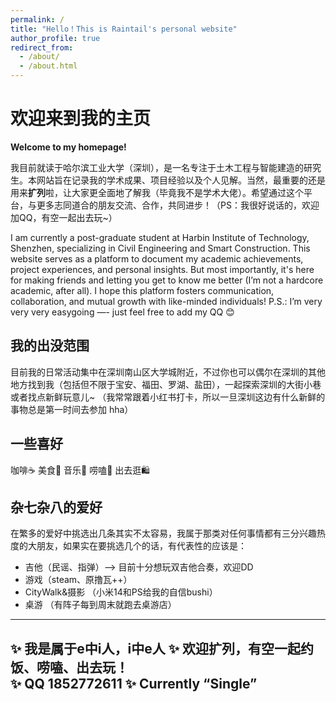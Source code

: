 ```yaml
---
permalink: /
title: "Hello！This is Raintail's personal website"
author_profile: true
redirect_from: 
  - /about/
  - /about.html
---
```


# 欢迎来到我的主页
**Welcome to my homepage!**

我目前就读于哈尔滨工业大学（深圳），是一名专注于土木工程与智能建造的研究生。本网站旨在记录我的学术成果、项目经验以及个人见解。当然，最重要的还是用来**扩列**啦，让大家更全面地了解我（毕竟我不是学术大佬）。希望通过这个平台，与更多志同道合的朋友交流、合作，共同进步！（PS：我很好说话的，欢迎加QQ，有空一起出去玩~）

I am currently a post-graduate student at Harbin Institute of Technology, Shenzhen, specializing in Civil Engineering and Smart Construction. This website serves as a platform to document my academic achievements, project experiences, and personal insights. But most importantly, it's here for making friends and letting you get to know me better (I’m not a hardcore academic, after all). I hope this platform fosters communication, collaboration, and mutual growth with like-minded individuals! 
P.S.: I’m very very very easygoing —- just feel free to add my QQ 😊

## 我的出没范围

目前我的日常活动集中在深圳南山区大学城附近，不过你也可以偶尔在深圳的其他地方找到我（包括但不限于宝安、福田、罗湖、盐田），一起探索深圳的大街小巷或者找点新鲜玩意儿~ （我常常跟着小红书打卡，所以一旦深圳这边有什么新鲜的事物总是第一时间去参加 hha）

## 一些喜好

咖啡☕ 美食🥐 音乐🎸 唠嗑💬 出去逛🛍️


## 杂七杂八的爱好

在繁多的爱好中挑选出几条其实不太容易，我属于那类对任何事情都有三分兴趣热度的大朋友，如果实在要挑选几个的话，有代表性的应该是：
- 吉他（民谣、指弹）--> 目前十分想玩双吉他合奏，欢迎DD
- 游戏（steam、原撸瓦++）
- CityWalk&摄影 （小米14和PS给我的自信bushi）
- 桌游 （有阵子每到周末就跑去桌游店）

---
✨ 我是属于e中i人，i中e人
✨ 欢迎扩列，有空一起约饭、唠嗑、出去玩！  
✨ QQ 1852772611 
✨ Currently “Single”
---

